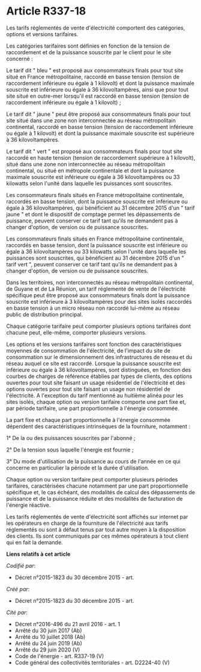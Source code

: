 # Article R337-18

Les tarifs réglementés de vente d'électricité comportent des catégories, options et versions tarifaires. 

Les catégories tarifaires sont définies en fonction de la tension de raccordement et de la puissance souscrite par le client
pour le site concerné : 

Le tarif dit " bleu " est proposé aux consommateurs finals pour tout site situé en France métropolitaine, raccordé en basse
tension (tension de raccordement inférieure ou égale à 1 kilovolt) et dont la puissance maximale souscrite est inférieure ou
égale à 36 kilovoltampères, ainsi que pour tout site situé en outre-mer lorsqu'il est raccordé en basse tension (tension de
raccordement inférieure ou égale à 1 kilovolt) ; 

Le tarif dit " jaune " peut être proposé aux consommateurs finals pour tout site situé dans une zone non interconnectée au
réseau métropolitain continental, raccordé en basse tension (tension de raccordement inférieure ou égale à 1 kilovolt) et
dont la puissance maximale souscrite est supérieure à 36 kilovoltampères. 

Le tarif dit " vert " est proposé aux consommateurs finals pour tout site raccordé en haute tension (tension de raccordement
supérieure à 1 kilovolt), situé dans une zone non interconnectée au réseau métropolitain continental, ou situé en métropole
continentale et dont la puissance maximale souscrite est inférieure ou égale à 36 kilovoltampères ou 33 kilowatts selon
l'unité dans laquelle les puissances sont souscrites. 

Les consommateurs finals situés en France métropolitaine continentale, raccordés en basse tension, dont la puissance
souscrite est inférieure ou égale à 36 kilovoltampères, qui bénéficient au 31 décembre 2015 d'un " tarif jaune " et dont le
dispositif de comptage permet les dépassements de puissance, peuvent conserver ce tarif tant qu'ils ne demandent pas à
changer d'option, de version ou de puissance souscrites. 

Les consommateurs finals situés en France métropolitaine continentale, raccordés en basse tension, dont la puissance
souscrite est inférieure ou égale à 36 kilovoltampères ou 33 kilowatts selon l'unité dans laquelle les puissances sont
souscrites, qui bénéficient au 31 décembre 2015 d'un " tarif vert ", peuvent conserver ce tarif tant qu'ils ne demandent pas
à changer d'option, de version ou de puissance souscrites. 

Dans les territoires, non interconnectés au réseau métropolitain continental, de Guyane et de La Réunion, un tarif réglementé
de vente de l'électricité spécifique peut être proposé aux consommateurs finals dont la puissance souscrite est inférieure à
3 kilovoltampères pour des sites isolés raccordés en basse tension à un micro réseau non raccordé lui-même au réseau public
de distribution principal.

Chaque catégorie tarifaire peut comporter plusieurs options tarifaires dont chacune peut, elle-même, comporter plusieurs
versions.

Les options et les versions tarifaires sont fonction des caractéristiques moyennes de consommation de l'électricité, de
l'impact du site de consommation sur le dimensionnement des infrastructures de réseau et du réseau auquel ce site est
raccordé. Lorsque la puissance souscrite est inférieure ou égale à 36 kilovoltampères, sont distinguées, en fonction des
courbes de charges de référence établies par types de clients, des options ouvertes pour tout site faisant un usage
résidentiel de l'électricité et des options ouvertes pour tout site faisant un usage non résidentiel de l'électricité. A
l'exception du tarif mentionné au huitième alinéa pour les sites isolés, chaque option ou version tarifaire comporte une part
fixe et, par période tarifaire, une part proportionnelle à l'énergie consommée. 

La part fixe et chaque part proportionnelle à l'énergie consommée dépendent des caractéristiques intrinsèques de la
fourniture, notamment : 

1° De la ou des puissances souscrites par l'abonné ; 

2° De la tension sous laquelle l'énergie est fournie ; 

3° Du mode d'utilisation de la puissance au cours de l'année en ce qui concerne en particulier la période et la durée
d'utilisation. 

Chaque option ou version tarifaire peut comporter plusieurs périodes tarifaires, caractérisées chacune notamment par une part
proportionnelle spécifique et, le cas échéant, des modalités de calcul des dépassements de puissance et de la puissance
réduite et des modalités de facturation de l'énergie réactive. 

Les tarifs réglementés de vente d'électricité sont affichés sur internet par les opérateurs en charge de la fourniture de
l'électricité aux tarifs réglementés ou sont à défaut tenus par tout autre moyen à la disposition des clients. Ils sont
communiqués par ces mêmes opérateurs à tout client qui en fait la demande.

**Liens relatifs à cet article**

_Codifié par_:

  - Décret n°2015-1823 du 30 décembre 2015 - art.

_Créé par_:

  - Décret n°2015-1823 du 30 décembre 2015 - art.

_Cité par_:

  - Décret n°2016-496 du 21 avril 2016 - art. 1
  - Arrêté du 30 juin 2017 (Ab)
  - Arrêté du 10 juillet 2018 (Ab)
  - Arrêté du 24 juin 2019 (Ab)
  - Arrêté du 29 juin 2020 (V)
  - Code de l'énergie - art. R337-19 (V)
  - Code général des collectivités territoriales - art. D2224-40 (V)
